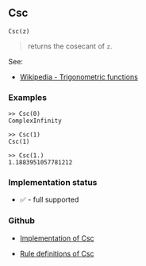 ## Csc

```
Csc(z)
```

> returns the cosecant  of `z`.


See:
* [Wikipedia - Trigonometric functions](https://en.wikipedia.org/wiki/Trigonometric_functions)

### Examples
```
>> Csc(0)
ComplexInfinity
 
>> Csc(1)
Csc(1) 
 
>> Csc(1.)
1.1883951057781212
```
  






### Implementation status

* &#x2705; - full supported

### Github

* [Implementation of Csc](https://github.com/axkr/symja_android_library/blob/master/symja_android_library/matheclipse-core/src/main/java/org/matheclipse/core/builtin/ExpTrigsFunctions.java#L1484) 

* [Rule definitions of Csc](https://github.com/axkr/symja_android_library/blob/master/symja_android_library/rules/CscRules.m) 
